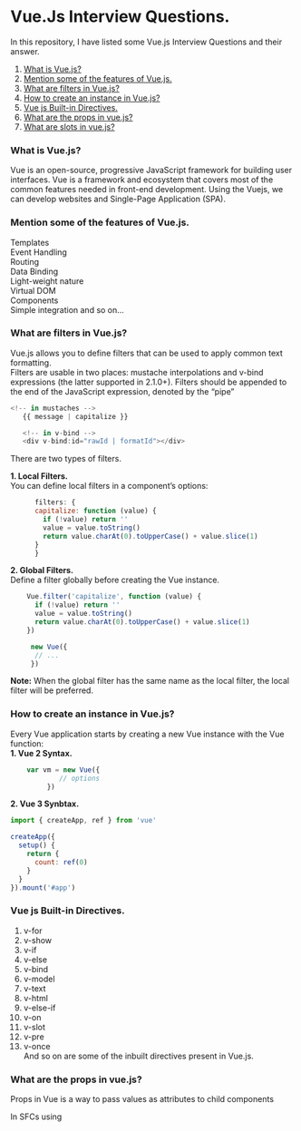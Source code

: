 # Vue.Js Interview Questions.
In this repository, I have listed some Vue.js Interview Questions and their answer. <br />

1. [What is Vue.js?](#what-is-react-js) <br />
2. [Mention some of the features of Vue.js.](#mention-some-of-the-features-of-vuejs) <br />
3. [What are filters in Vue.js?](#what-are-filters-in-vuejs) <br />
4. [How to create an instance in Vue.js?](#how-to-create-an-instance-in-vuejs) <br />
5. [Vue js Built-in Directives.](#vue-js-built-in-directives) <br />
6. [What are the props in vue.js?](#what-are-the-props-in-vuejs) <br />
7. [What are slots in vue.js?](#what-are-the-props-in-vuejs) <br />




### What is Vue.js?
  Vue is an open-source, progressive JavaScript framework for building user interfaces. Vue is a framework and ecosystem that covers most of the common features needed in front-end development. Using the Vuejs, we can develop websites and Single-Page Application (SPA).


### Mention some of the features of Vue.js.
  Templates <br />
	Event Handling <br />
	Routing  <br />
	Data Binding  <br />
	Light-weight nature  <br />
  Virtual DOM <br />
  Components <br />
  Simple integration and so on... 


  
### What are filters in Vue.js?
   Vue.js allows you to define filters that can be used to apply common text formatting. <br />
   Filters are usable in two places: mustache interpolations and v-bind expressions (the latter supported in 2.1.0+). 
   Filters should be appended to the end of the JavaScript expression, denoted by the “pipe”

 ```javascript
<!-- in mustaches -->
	{{ message | capitalize }}

	<!-- in v-bind -->
	<div v-bind:id="rawId | formatId"></div>
```
There are two types of filters.  <br />

 <strong>1. Local Filters.</strong> <br />
   You can define local filters in a component’s options:
```javascript
      filters: {
	  capitalize: function (value) {
		if (!value) return ''
		value = value.toString()
		return value.charAt(0).toUpperCase() + value.slice(1)
	  }
      }
```
   <strong>2. Global Filters.</strong> <br />
   Define a filter globally before creating the Vue instance.
```javascript
    Vue.filter('capitalize', function (value) {
	  if (!value) return ''
	  value = value.toString()
	  return value.charAt(0).toUpperCase() + value.slice(1)
	})

     new Vue({
	  // ...
     })
```
   <strong>Note:</strong> When the global filter has the same name as the local filter, the local filter will be preferred.

### How to create an instance in Vue.js?
Every Vue application starts by creating a new Vue instance with the Vue function: <br />
<strong>1. Vue 2 Syntax.</strong> <br />
```javascript
    var vm = new Vue({
	        // options
	     })
```
<strong>2. Vue 3 Synbtax.</strong> <br />
```javascript
import { createApp, ref } from 'vue'

createApp({
  setup() {
	return {
	  count: ref(0)
	}
  }
}).mount('#app')
```

### Vue js Built-in Directives.
   1. v-for <br /> 
   2. v-show <br />
   3. v-if <br />
   4. v-else <br />
   5. v-bind <br />
   6. v-model <br />
   7. v-text <br /> 
   8. v-html <br /> 
   9. v-else-if <br />
   10. v-on <br />
   11. v-slot <br />
   12. v-pre <br />
   13. v-once <br />
     And so on are some of the inbuilt directives present in Vue.js.

### What are the props in vue.js?
   Props in Vue is a way to pass values as attributes to child components
   
   In SFCs using <script setup>, props can be declared using the defineProps() macro:
```javascript
   <script setup>
	const props = defineProps(['foo'])
	console.log(props.foo)
   </script>
```
In non-<script setup> components, props are declared using the props option:

```javascript
   export default {
	  props: ['foo'],
	  setup(props) {
		// setup() receives props as the first argument.
		console.log(props.foo)
	  }
   }
```

### What are the props in vue.js?
    Using Slot, We can  pass a template fragment to a child component from the parent, and let the child component render the fragment within its own template.

    For example, we may have a <Button> component that supports usage like this:
```javascript
<Button>
  Click me! <!-- slot content -->
</Button>
```
The template of <Button> looks like this:

```javascript
<button class="btn btn-success">
  <slot></slot> <!-- slot outlet -->
</button>
```
